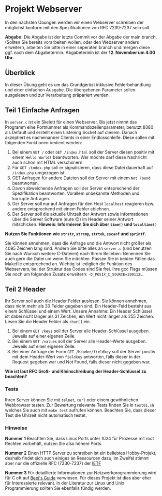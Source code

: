 # Projekt Webserver
In den nächsten Übungen werden wir einen Webserver schreiben der
möglichst konform mit den Spezifikationen von RFC 7230-7237 sein soll.

**Abgabe:**
Die Abgabe ist der letzte Commit vor der Abgabe der main branch.
(Sollten Sie bereits vorarbeiten wollen, oder den Webserver anders erweitern,
arbeiten Sie bitte in einer seperaten branch und mergen diese ggf. nach dem
Abgabetermin. Abgabetermin ist der **12. November um 4.00 Uhr**.

## Überblick
In dieser Übung geht es um das Grundgerüst inklusive Fehlerbehandlung und einer
einfachen Ausgabe.
Die übergebenen Parameter sollen ausgelesen und zur Verarbeitung präpariert werden.

## Teil 1 Einfache Anfragen
In `server.c` ist ein Skelett für einen Webserver. Bis jetzt nimmt das Programm eine
Portnummer als Kommandozeilenparameter, benutzt 8080 als Default und erstellt
einen Listening Socket auf diesem. Danach akzeptiert es nacheinander Clients in
einer Endlosschleife. Diese sollen mit folgenden Funktionen bedient werden:

1. Bei einem `GET /` oder `GET /index.html` soll der Server diesen positiv
   mit einem `Hello World!` beantworten. Wer möchte darf diese Nachricht auch
   schon mit HTML verschönern.
2. Für `GET /index.php` soll er signalisieren, dass diese Datei dauerhaft auf `/index.php`
   umgezogen ist.
3. GET Anfragen für andere Dateien soll der Server mit einem `Not Found` beantworten.
4. Davon abweichende Anfragen soll der Server entsprechend der Spezifikation beantworten.
   Vorallem unbekannte Methoden und korrupte Anfragen.
5. Der Server soll nur auf Anfragen für den Host `localhost` reagieren bzw.
   andere entsprechend mit einem Fehler ablehnen.
6. Der Server soll die aktuelle Uhrzeit der Antwort sowie Informationen über die
   Server Software (eure :wink:) im Header seiner Antwort mitschicken.
**Hinweis: Informieren Sie sich über `time()` und `localtime()`**

**Nutzen Sie Funktionen wie `strstr`, `strcmp`, `strtok`, `sscanf` und `sprintf`.**

Sie können annehmen, dass die Anfrage und die Antwort nicht größer als 4095
Zeichen lang sind.
Ändern Sie bitte alles an `server.c` (und benutzen Sie nach Wunsch weitere
C-Dateien) nach Ihrem Belieben. Benennen Sie auch gern die Datei um wenn Sie
möchten. Passen Sie in beiden Fällen das Makefile entsprechend an. Wichtig ist
lediglich die Funktion des Webservers, bei der Struktur des Codes sind Sie frei.
Ihre gcc Flags müssen Sie noch um folgenden Zusatz erweitern:
`-D_POSIX_C_SOURCE=200112L`.

## Teil 2 Header
Ihr Server soll auch die Header Felder auslesen. Sie können annehmen, dass
nicht mehr als 30 Felder gegeben sind. Ein Header-Feld besteht aus einem
Schlüssel und einem Wert. Unsere Annahme: Ein Header Schlüssel ist dabei nicht
länger als 31 Zeichen, ein Wert nicht länger als 255 Zeichen.
Lesen Sie die Header Felder als `char[]` ein.

1. Bei einem `GET /keys` soll der Server alle Header-Schlüssel ausgeben.
   Jeweils auf einer eigenen Zeile.
1. Bei einem `GET /values` soll der Server alle Header-Werte ausgeben.
   Jeweils auf einer eigenen Zeile.
2. Bei einer Anfrage der Form  `GET /header/fieldkey` soll der Server positiv
   mit dem Header-Wert von `fieldkey` antworten, falls dieser in der Request
   gegeben war und Not Found, falls dieser nicht gegeben war.

**Wie ist laut RFC Groß- und Kleinschreibung der Header-Schlüssel zu beachten?**


### Tests
Ihren Server können Sie mit `telnet`, `curl` oder einem gewöhnlichen Webbrowser testen. Zur
Bewertung relevante Tests finden Sie in `test01.sh` welches Sie auch mit `make test`
aufrufen können. Beachten Sie, dass dieser Test die Uhrzeit nicht automatisch testet.

### Hinweise
**Nummer 1**
Beachten Sie, dass Linux Ports unter 1024 für Prozesse mit root Rechten vorbehält, nutzen
Sie also höhere Ports.

**Nummer 2**
Einen HTTP Server zu schreiben ist ein beliebtes Hobby-Projekt, deshalb findet sich auch
einiges an Ressourcen dazu, im Zweifel stimmt aber nur die offizielle RFC (7230-7237) der
[IETF](https://tools.ietf.org/html/rfc7230)

**Nummer 3**
Für detaillierte Informationen zur Netzwerkprogrammierung wird für C oft auf
[Beej's Guide](https://beej.us/guide/bgnet/) verwiesen. Für dieses Projekt ist dies aber
eher für Interessierte relevant. In der Literatur zur Linux und Unix Programmierung
sollten Sie ebenfalls fündig werden.
